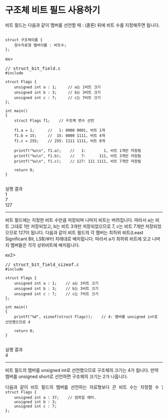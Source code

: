 # 구조체 비트 필드 사용하기  

비트 필드는 다음과 같이 멤버를 선언할 때 : (콜론) 뒤에 비트 수를 지정해주면 됩니다.  
<pre><code>
struct 구조체이름 {
    정수자료형 멤버이름 : 비트수;
};
</code></pre>

 ex>
 <pre>// struct_bit_field.c<code>
#include <stdio.h>

struct Flags {
    unsigned int a : 1;     // a는 1비트 크기
    unsigned int b : 3;     // b는 3비트 크기
    unsigned int c : 7;     // c는 7비트 크기
};

int main()
{
    struct Flags f1;    // 구조체 변수 선언

    f1.a = 1;      //   1: 0000 0001, 비트 1개
    f1.b = 15;     //  15: 0000 1111, 비트 4개
    f1.c = 255;    // 255: 1111 1111, 비트 8개

    printf("%u\n", f1.a);    //   1:        1, 비트 1개만 저장됨
    printf("%u\n", f1.b);    //   7:      111, 비트 3개만 저장됨
    printf("%u\n", f1.c);    // 127: 111 1111, 비트 7개만 저장됨

    return 0;
}
 </code></pre>

실행 결과  
1  
7  
127  

---
비트 필드에는 지정한 비트 수만큼 저장되며 나머지 비트는 버려집니다. 따라서 a는 비트 그대로 1만 저장되었고, b는 비트 3개만 저장되었으므로 7, c는 비트 7개만 저장되었으므로 127이 됩니다.
다음과 같이 비트 필드의 각 멤버는 최하위 비트(Least Significant Bit, LSB)부터 차례대로 배치됩니다. 따라서 a가 최하위 비트에 오고 나머지 멤버들은 각각 상위비트에 배치됩니다.  



ex2>  
 <pre>// struct_bit_field_sizeof.c<code>
#include <stdio.h>

struct Flags {
    unsigned int a : 1;    // a는 1비트 크기
    unsigned int b : 3;    // b는 3비트 크기
    unsigned int c : 7;    // c는 7비트 크기
};

int main()
{
    printf("%d", sizeof(struct Flags));    // 4: 멤버를 unsigned int로 선언했으므로 4

    return 0;
}
  </code></pre>
실행 결과  
4  

---  
비트 필드의 멤버를 unsigned int로 선언했으므로 구조체의 크기는 4가 됩니다. 만약 멤버를 unsigned short로 선언하면 구조체의 크기는 2가 나옵니다.  



<pre>다음과 같이 비트 필드의 멤버를 선언하는 자료형보다 큰 비트 수는 지정할 수 없습니다.<code>
struct Flags {
    unsigned int a : 37;    // 컴파일 에러.
    unsigned int b : 3;
    unsigned int c : 7;
};
</code></pre>